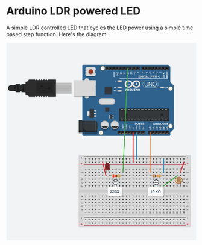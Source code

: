 # Arduino LDR powered LED

A simple LDR controlled LED that cycles the LED power using a simple time based step function.
Here's the diagram:

![Diagram](https://github.com/moshegottlieb/Arduino-LDR-powered-LED/blob/main/Layout.jpg?raw=true)
